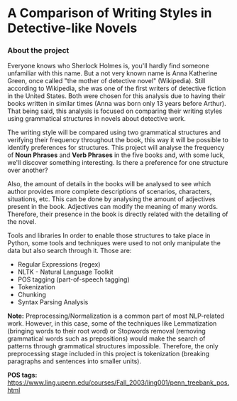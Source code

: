 # A Comparison of Writing Styles in Detective-like Novels

### About the project

Everyone knows who Sherlock Holmes is, you'll hardly find someone unfamiliar with this name. But a not very known name is Anna Katherine Green, once called "the mother of detective novel" (Wikipedia). Still according to Wikipedia, she was one of the first writers of detective fiction in the United States. Both were chosen for this analysis due to having their books written in similar times (Anna was born only 13 years before Arthur). That being said, this analysis is focused on comparing their writing styles using grammatical structures in novels about detective work.

The writing style will be compared using two grammatical structures and verifying their frequency throughout the book, this way it will be possible to identify preferences for structures. This project will analyse the frequency of **Noun Phrases** and **Verb Phrases** in the five books and, with some luck, we'll discover something interesting. Is there a preference for one structure over another?

Also, the amount of details in the books will be analysed to see which author provides more complete descriptions of scenarios, characters, situations, etc. This can be done by analysing the amount of adjectives present in the book. Adjectives can modify the meaning of many words. Therefore, their presence in the book is directly related with the detailing of the novel.

Tools and libraries
In order to enable those structures to take place in Python, some tools and techniques were used to not only manipulate the data but also search through it. Those are:

* Regular Expressions (regex)
* NLTK - Natural Language Toolkit
* POS tagging (part-of-speech tagging)
* Tokenization
* Chunking
* Syntax Parsing Analysis


**Note:** Preprocessing/Normalization is a common part of most NLP-related work. However, in this case, some of the techniques like Lemmatization (bringing words to their root word) or Stopwords removal (removing grammatical words such as prepositions) would make the search of patterns through grammatical structures impossible. Therefore, the only preprocessing stage included in this project is tokenization (breaking paragraphs and sentences into smaller units).

**POS tags:** https://www.ling.upenn.edu/courses/Fall_2003/ling001/penn_treebank_pos.html

